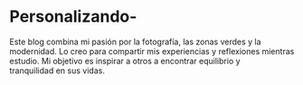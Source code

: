 # Personalizando-
Este blog combina mi pasión por la fotografía, las zonas verdes y la modernidad. Lo creo para compartir mis experiencias y reflexiones mientras estudio. Mi objetivo es inspirar a otros a encontrar equilibrio y tranquilidad en sus vidas.
